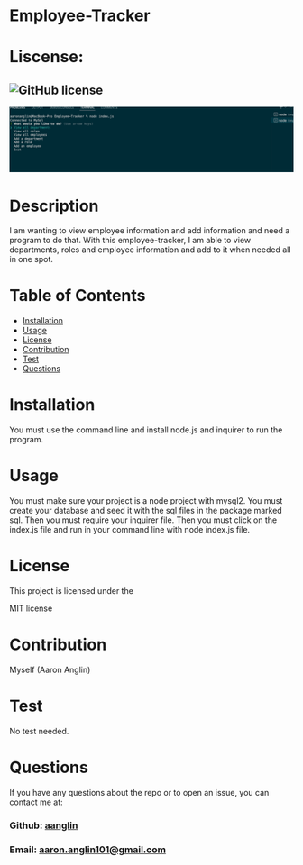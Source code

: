 # Employee-Tracker
#  Liscense: 
##  ![GitHub license](https://img.shields.io/badge/license-MIT-blue.svg)

![Terminal Shot](./image/Screen%20Shot%202022-07-30%20at%2010.25.14%20AM.png)

#   Description
<p>I am wanting to view employee information and add information and need a program to do that. With this employee-tracker, I am able to view departments, roles and employee information and add to it when needed all in one spot.</p>

#  Table of Contents

*  [Installation](#installation)
*  [Usage](#usage)
*  [License](#license)
*  [Contribution](#contribution)
*  [Test](#test)
*  [Questions](#questions)

#   Installation
<p>You must use the command line and install node.js and inquirer to run the program.</p>

#  Usage
<p>You must make sure your project is a node project with mysql2. You must create your database and seed it with the sql files in the package marked sql. Then you must require your inquirer file. Then you must click on the index.js file and run in your command line with node index.js file.</p>

#   License
<p>This project is licensed under the</p>
<p>MIT license</p>
       
#   Contribution
<p>Myself (Aaron Anglin) </p>

#    Test
<p>No test needed.</p>

#   Questions
<p>If you have any questions about the repo or to open an issue, you can contact me at:</p> 

###  Github: [aanglin](https://github.com) 
###  Email:  [aaron.anglin101@gmail.com](mailto:aaron.anglin101@gmail.com)  

